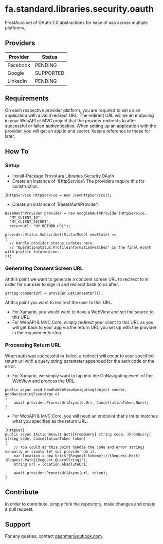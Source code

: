# fa.standard.libraries.security.oauth
FrostAura set of OAuth 2.0 abstractions for ease of use across multiple platforms.
## Providers
| Provider | Status |
| --- | --- |
| Facebook | PENDING |
| Google | SUPPORTED |
| LinkedIn | PENDING |

## Requirements
On each respective provider platform, you are required to set up an application with a valid redirect URL.
The redirect URL will be an endpoing in your WebAPI or MVC project that the provider redirects to after successful or failed authentication.
When setting up an application with the provider, you will get an app id and secret. Keep a reference to these for later.

## How To
### Setup
- Install-Package FrostAura.Libraries.Security.OAuth
- Create an instance of 'IHttpService'. The providers require this for construction.
```
IHttpService HttpService = new JsonHttpService();
```
- Create an instance of 'BaseOAuthProvider'.
```
BaseOAuthProvider provider = new GoogleOAuthProvider(HttpService, 
  "MY_CLIENT_ID",
  "MY_CLIENT_SECRET",
  returnUrl: "MY_RETURN_URL");
  
provider.Status.Subscribe((StatusModel newState) =>
{
  // Handle provider status updates here.
  // 'OperationStatus.ProfileInformationFetched' is the final event with profile information.
});
```
### Generating Consent Screen URL
At this point we want to generate a concent screen URL to redirect to in order for our user to sign in and redirect back to us after.
```
string consentUrl = provider.GetConsentUrl();
```
At this point you want to redirect the user to this URL.
- For Xamarin, you would want to have a WebView and set the source to this URL.
- For WebAPI & MVC Core, simply redirect your client to this URL as you will get back to your app via the return URL you set up with the provider in the requirements step.

### Processing Return URL
When auth was successful or failed, a redirect will occur to your specified return url with a query string parameter appended for the auth code or the error.
- For Xamarin, we simply want to tap into the OnNavigating event of the WebView and process the URL.
```
public async void HandleWebViewNavigating(object sender, WebNavigatingEventArgs e)
{
    await provider.ProcessUrlAsync(e.Url, CancellationToken.None);
}
```
- For WebAPI & MVC Core, you will need an endpoint that's route matches what you specified as the return URL.
```
[HttpGet]
public async IActionResult Get([FromQuery] string code, [FromQuery] string code, CancellationToken token)
{
    // You could at this point handle the code and error strings manually or simply let our provider do it.
    var location = new Uri($"{Request.Scheme}://{Request.Host}{Request.Path}{Request.QueryString}");
    string url = location.AbsoluteUri;
    
    await provider.ProcessUrlAsync(url, token);
}
```

## Contribute
In order to contribute, simply fork the repository, make changes and create a pull request.

## Support
For any queries, contact deanmar@outlook.com.
